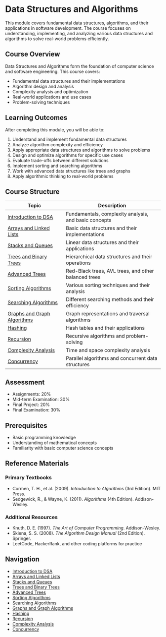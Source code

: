 # Data Structures and Algorithms

This module covers fundamental data structures, algorithms, and their applications in software development. The course focuses on understanding, implementing, and analyzing various data structures and algorithms to solve real-world problems efficiently.

## Course Overview

Data Structures and Algorithms form the foundation of computer science and software engineering. This course covers:
- Fundamental data structures and their implementations
- Algorithm design and analysis
- Complexity analysis and optimization
- Real-world applications and use cases
- Problem-solving techniques

## Learning Outcomes

After completing this module, you will be able to:

1. Understand and implement fundamental data structures
2. Analyze algorithm complexity and efficiency
3. Apply appropriate data structures and algorithms to solve problems
4. Design and optimize algorithms for specific use cases
5. Evaluate trade-offs between different solutions
6. Implement sorting and searching algorithms
7. Work with advanced data structures like trees and graphs
8. Apply algorithmic thinking to real-world problems

## Course Structure

| Topic | Description |
|-------|-------------|
| [Introduction to DSA](introduction.md) | Fundamentals, complexity analysis, and basic concepts |
| [Arrays and Linked Lists](arrays-linked-lists.md) | Basic data structures and their implementations |
| [Stacks and Queues](stacks-queues.md) | Linear data structures and their applications |
| [Trees and Binary Trees](trees.md) | Hierarchical data structures and their operations |
| [Advanced Trees](advanced-trees.md) | Red-Black trees, AVL trees, and other balanced trees |
| [Sorting Algorithms](sorting.md) | Various sorting techniques and their analysis |
| [Searching Algorithms](searching.md) | Different searching methods and their efficiency |
| [Graphs and Graph Algorithms](graphs.md) | Graph representations and traversal algorithms |
| [Hashing](hashing.md) | Hash tables and their applications |
| [Recursion](recursion.md) | Recursive algorithms and problem-solving |
| [Complexity Analysis](complexity.md) | Time and space complexity analysis |
| [Concurrency](concurrency.md) | Parallel algorithms and concurrent data structures |

## Assessment

- Assignments: 20%
- Mid-term Examination: 30%
- Final Project: 20%
- Final Examination: 30%

## Prerequisites

- Basic programming knowledge
- Understanding of mathematical concepts
- Familiarity with basic computer science concepts

## Reference Materials

### Primary Textbooks
- Cormen, T. H., et al. (2009). *Introduction to Algorithms* (3rd Edition). MIT Press.
- Sedgewick, R., & Wayne, K. (2011). *Algorithms* (4th Edition). Addison-Wesley.

### Additional Resources
- Knuth, D. E. (1997). *The Art of Computer Programming*. Addison-Wesley.
- Skiena, S. S. (2008). *The Algorithm Design Manual* (2nd Edition). Springer.
- LeetCode, HackerRank, and other coding platforms for practice

## Navigation

- [Introduction to DSA](introduction.md)
- [Arrays and Linked Lists](arrays-linked-lists.md)
- [Stacks and Queues](stacks-queues.md)
- [Trees and Binary Trees](trees.md)
- [Advanced Trees](advanced-trees.md)
- [Sorting Algorithms](sorting.md)
- [Searching Algorithms](searching.md)
- [Graphs and Graph Algorithms](graphs.md)
- [Hashing](hashing.md)
- [Recursion](recursion.md)
- [Complexity Analysis](complexity.md)
- [Concurrency](concurrency.md) 